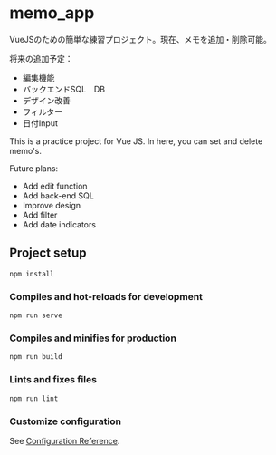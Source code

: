 # memo_app

VueJSのための簡単な練習プロジェクト。現在、メモを追加・削除可能。

将来の追加予定：
- 編集機能
- バックエンドSQL　DB
- デザイン改善
- フィルター
- 日付Input

This is a practice project for Vue JS. In here, you can set and delete memo's.

Future plans:
- Add edit function
- Add back-end SQL
- Improve design
- Add filter
- Add date indicators

## Project setup
```
npm install
```

### Compiles and hot-reloads for development
```
npm run serve
```

### Compiles and minifies for production
```
npm run build
```

### Lints and fixes files
```
npm run lint
```

### Customize configuration
See [Configuration Reference](https://cli.vuejs.org/config/).
